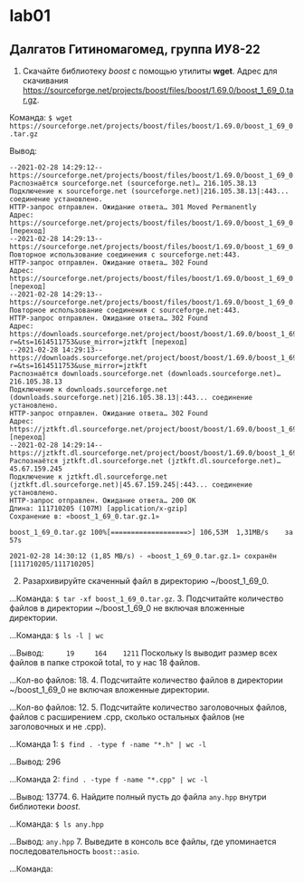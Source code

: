 # lab01
## Далгатов Гитиномагомед, группа ИУ8-22
1. Скачайте библиотеку *boost* с помощью утилиты **wget**. Адрес для скачивания https://sourceforge.net/projects/boost/files/boost/1.69.0/boost_1_69_0.tar.gz.

Команда: ```$ wget https://sourceforge.net/projects/boost/files/boost/1.69.0/boost_1_69_0.tar.gz```

Вывод:
```
--2021-02-28 14:29:12--  https://sourceforge.net/projects/boost/files/boost/1.69.0/boost_1_69_0.tar.gz
Распознаётся sourceforge.net (sourceforge.net)… 216.105.38.13
Подключение к sourceforge.net (sourceforge.net)|216.105.38.13|:443... соединение установлено.
HTTP-запрос отправлен. Ожидание ответа… 301 Moved Permanently
Адрес: https://sourceforge.net/projects/boost/files/boost/1.69.0/boost_1_69_0.tar.gz/ [переход]
--2021-02-28 14:29:13--  https://sourceforge.net/projects/boost/files/boost/1.69.0/boost_1_69_0.tar.gz/
Повторное использование соединения с sourceforge.net:443.
HTTP-запрос отправлен. Ожидание ответа… 302 Found
Адрес: https://sourceforge.net/projects/boost/files/boost/1.69.0/boost_1_69_0.tar.gz/download [переход]
--2021-02-28 14:29:13--  https://sourceforge.net/projects/boost/files/boost/1.69.0/boost_1_69_0.tar.gz/download
Повторное использование соединения с sourceforge.net:443.
HTTP-запрос отправлен. Ожидание ответа… 302 Found
Адрес: https://downloads.sourceforge.net/project/boost/boost/1.69.0/boost_1_69_0.tar.gz?r=&ts=1614511753&use_mirror=jztkft [переход]
--2021-02-28 14:29:13--  https://downloads.sourceforge.net/project/boost/boost/1.69.0/boost_1_69_0.tar.gz?r=&ts=1614511753&use_mirror=jztkft
Распознаётся downloads.sourceforge.net (downloads.sourceforge.net)… 216.105.38.13
Подключение к downloads.sourceforge.net (downloads.sourceforge.net)|216.105.38.13|:443... соединение установлено.
HTTP-запрос отправлен. Ожидание ответа… 302 Found
Адрес: https://jztkft.dl.sourceforge.net/project/boost/boost/1.69.0/boost_1_69_0.tar.gz [переход]
--2021-02-28 14:29:14--  https://jztkft.dl.sourceforge.net/project/boost/boost/1.69.0/boost_1_69_0.tar.gz
Распознаётся jztkft.dl.sourceforge.net (jztkft.dl.sourceforge.net)… 45.67.159.245
Подключение к jztkft.dl.sourceforge.net (jztkft.dl.sourceforge.net)|45.67.159.245|:443... соединение установлено.
HTTP-запрос отправлен. Ожидание ответа… 200 OK
Длина: 111710205 (107M) [application/x-gzip]
Сохранение в: «boost_1_69_0.tar.gz.1»

boost_1_69_0.tar.gz 100%[===================>] 106,53M  1,31MB/s    за 57s     

2021-02-28 14:30:12 (1,85 MB/s) - «boost_1_69_0.tar.gz.1» сохранён [111710205/111710205]
```
2. Разархивируйте скаченный файл в директорию ~/boost_1_69_0.

...Команда: ```$ tar -xf boost_1_69_0.tar.gz```.
3. Подсчитайте количество файлов в директории ~/boost_1_69_0 не включая вложенные директории.

...Команда: ```$ ls -l | wc```

...Вывод:
```     19     164    1211```
Поскольку ls выводит размер всех файлов в папке строкой total, то у нас 18 файлов.

...Кол-во файлов: 18.
4. Подсчитайте количество файлов в директории ~/boost_1_69_0 не включая вложенные директории.

...Кол-во файлов: 12.
5. Подсчитайте количество заголовочных файлов, файлов с расширением .cpp, сколько остальных файлов (не заголовочных и не .cpp).

...Команда 1: ```$ find . -type f -name "*.h" | wc -l```

...Вывод: 296

...Команда 2: ```find . -type f -name "*.cpp" | wc -l```

...Вывод: 13774.
6. Найдите полный пусть до файла ```any.hpp``` внутри библиотеки *boost*.
 
...Команда: ```$ ls any.hpp```
   
...Вывод: ```any.hpp```
7. Выведите в консоль все файлы, где упоминается последовательность ```boost::asio```.

...Команда: 
